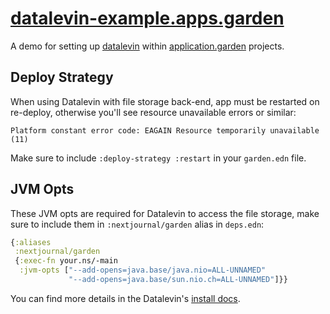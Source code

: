 # [datalevin-example.apps.garden](https://datalevin-example.apps.garden)

A demo for setting up [datalevin](https://github.com/juji-io/datalevin?tab=readme-ov-file#datalevin) within [application.garden](https://application.garden) projects.


## Deploy Strategy
When using Datalevin with file storage back-end, app must be restarted on re-deploy, otherwise you'll see resource unavailable errors or similar:

`Platform constant error code: EAGAIN Resource temporarily unavailable (11)`

Make sure to include `:deploy-strategy :restart` in your `garden.edn` file.

## JVM Opts
These JVM opts are required for Datalevin to access the file storage, make sure to include them in `:nextjournal/garden` alias in `deps.edn`:

```clojure
{:aliases
 :nextjournal/garden
 {:exec-fn your.ns/-main
  :jvm-opts ["--add-opens=java.base/java.nio=ALL-UNNAMED"
             "--add-opens=java.base/sun.nio.ch=ALL-UNNAMED"]}}
```

You can find more details in the Datalevin's [install docs](https://github.com/juji-io/datalevin/blob/master/doc/install.md#clojure-library).
